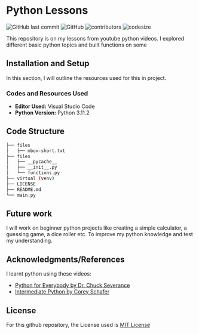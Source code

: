 # Python Lessons

![GitHub last commit](https://img.shields.io/github/last-commit/nsikakabasieumoh/lessons)
![GitHub](https://img.shields.io/github/license/nsikakabasieumoh/lessons)
![contributors](https://img.shields.io/github/contributors/nsikakabasieumoh/lessons)
![codesize](https://img.shields.io/github/languages/code-size/nsikakabasieumoh/lessons)

This repository is on my lessons from youtube python videos. I explored different basic python topics and built functions on some

## Installation and Setup

In this section, I will outline the resources used for this in project.

### Codes and Resources Used

- **Editor Used:**  Visual Studio Code
- **Python Version:** Python 3.11.2

## Code Structure

```bash
├── files
│   ├── mbox-short.txt
├── files
│   ├── __pycache__
│   ├── __init__.py
│   └── functions.py
├── virtual (venv)
├── LICENSE
├── README.md
└── main.py
```

## Future work

I will work on beginner python projects like creating a simple calculator, a guessing game, a dice roller etc. To improve my python knowledge and test my understanding.

## Acknowledgments/References

I learnt python using these videos:

- [Python for Everybody by Dr. Chuck Severance](https://youtu.be/8DvywoWv6fI)
- [Intermediate Python by Corey Schafer](https://youtu.be/HGOBQPFzWKo?list=PL-osiE80TeTt2d9bfVyTiXJA-UTHn6WwU)

## License

For this github repository, the License used is [MIT License](https://opensource.org/license/mit/)

<!--
## Python Packages Used
- **General Purpose:** General purpose packages like `urllib, os, request`, and many more.

# Data
The very crucial part of any data science project is dataset. Therefore list all the data sources used in the project, including links to the original data, descriptions of the data, and any pre-processing steps that were taken.

# Code Structure

# Results and evaluation
Provide an overview of the results of your project, including any relevant metrics and graphs. Include explanations of any evaluation methodologies and how they were used to assess the quality of the model. You can also make it appealing by including any pictures of your analysis or visualizations.

# Future work
Outline potential future work that can be done to extend the project or improve its functionality. This will help others understand the scope of your project and identify areas where they can contribute.
